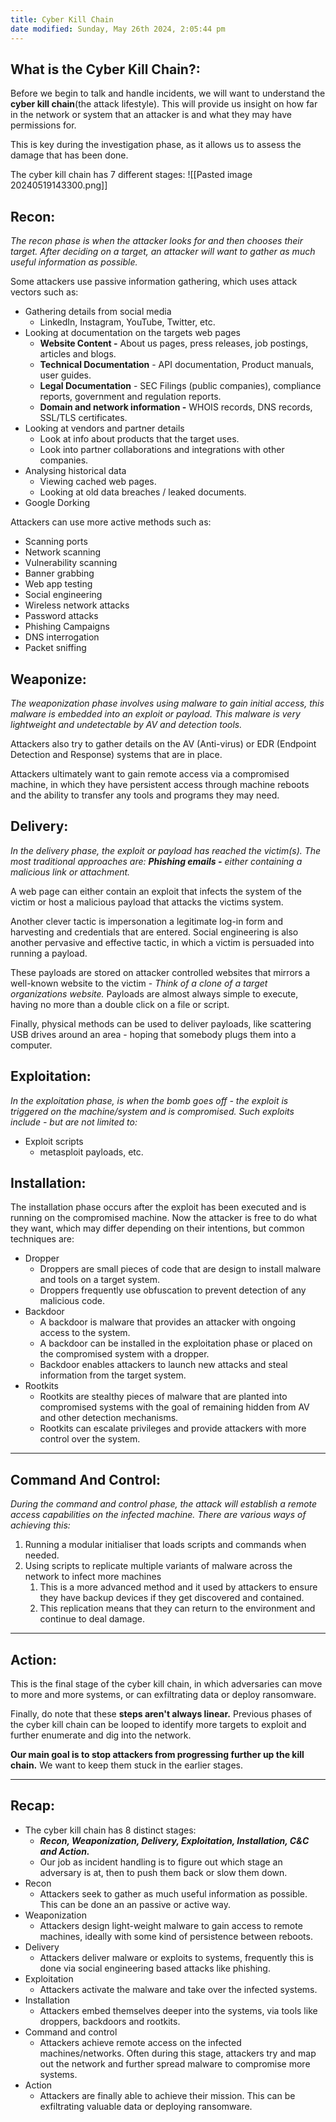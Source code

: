 ```yaml
---
title: Cyber Kill Chain
date modified: Sunday, May 26th 2024, 2:05:44 pm
---
```

## What is the Cyber Kill Chain?:

Before we begin to talk and handle incidents, we will want to understand the **cyber kill chain**(the attack lifestyle). This will provide us insight on how far in the network or system that an attacker is and what they may have permissions for.

This is key during the investigation phase, as it allows us to assess the damage that has been done.

The cyber kill chain has 7 different stages:
![[Pasted image 20240519143300.png]]
## Recon:

*The recon phase is when the attacker looks for and then chooses their target. After deciding on a target, an attacker will want to gather as much useful information as possible.*

Some attackers use passive information gathering, which uses attack vectors such as:
- Gathering details from social media
	- LinkedIn, Instagram, YouTube, Twitter, etc.
- Looking at documentation on the targets web pages
	- **Website Content -** About us pages, press releases, job postings, articles and blogs.
	- **Technical Documentation** - API documentation, Product manuals, user guides.
	- **Legal Documentation** - SEC Filings (public companies), compliance reports, government and regulation reports.
	- **Domain and network information -** WHOIS records, DNS records, SSL/TLS certificates.
- Looking at vendors and partner details
	- Look at info about products that the target uses.
	- Look into partner collaborations and integrations with other companies.
- Analysing historical data
	- Viewing cached web pages.
	- Looking at old data breaches / leaked documents.
- Google Dorking

Attackers can use more active methods such as:
- Scanning ports
- Network scanning
- Vulnerability scanning
- Banner grabbing
- Web app testing
- Social engineering
- Wireless network attacks
- Password attacks
- Phishing Campaigns
- DNS interrogation
- Packet sniffing
## Weaponize:

*The weaponization phase involves using malware to gain initial access, this malware is embedded into an exploit or payload. This malware is very lightweight and undetectable by AV and detection tools.*

Attackers also try to gather details on the AV (Anti-virus) or EDR (Endpoint Detection and Response) systems that are in place.

Attackers ultimately want to gain remote access via a compromised machine, in which they have persistent access through machine reboots and the ability to transfer any tools and programs they may need.
## Delivery:

*In the delivery phase, the exploit or payload has reached the victim(s). The most traditional approaches are: **Phishing emails -** either containing a malicious link or attachment.*

A web page can either contain an exploit that infects the system of the victim or host a malicious payload that attacks the victims system.

Another clever tactic is impersonation a legitimate log-in form and harvesting and credentials that are entered. Social engineering is also another pervasive and effective tactic, in which a victim is persuaded into running a payload.

These payloads are stored on attacker controlled websites that mirrors a well-known website to the victim - *Think of a clone of a target organizations website.* Payloads are almost always simple to execute, having no more than a double click on a file or script.

Finally, physical methods can be used to deliver payloads, like scattering USB drives around an area - hoping that somebody plugs them into a computer.

## Exploitation:

*In the exploitation phase, is when the bomb goes off - the exploit is triggered on the machine/system and is compromised. Such exploits include - but are not limited to:*

- Exploit scripts
	- metasploit payloads, etc.

## Installation:

The installation phase occurs after the exploit has been executed and is running on the compromised machine. Now the attacker is free to do what they want, which may differ depending on their intentions, but common techniques are:

- Dropper
	- Droppers are small pieces of code that are design to install malware and tools on a target system.
	- Droppers frequently use obfuscation to prevent detection of any malicious code.
- Backdoor
	- A backdoor is malware that provides an attacker with ongoing access to the system.
	- A backdoor can be installed in the exploitation phase or placed on the compromised system with a dropper.
	- Backdoor enables attackers to launch new attacks and steal information from the target system.
- Rootkits
	- Rootkits are stealthy pieces of malware that are planted into compromised systems with the goal of remaining hidden from AV and other detection mechanisms.
	- Rootkits can escalate privileges and provide attackers with more control over the system.

***
## Command And Control:

*During the command and control phase, the attack will establish a remote access capabilities on the infected machine. There are various ways of achieving this:*

1. Running a modular initialiser that loads scripts and commands when needed.
2. Using scripts to replicate multiple variants of malware across the network to infect more machines
	1. This is a more advanced method and it used by attackers to ensure they have backup devices if they get discovered and contained. 
	2. This replication means that they can return to the environment and continue to deal damage.

***
## Action:

This is the final stage of the cyber kill chain, in which adversaries can move to more and more systems, or can exfiltrating data or deploy ransomware.

Finally, do note that these **steps aren't always linear.** Previous phases of the cyber kill chain can be looped to identify more targets to exploit and further enumerate and dig into the network.

**Our main goal is to stop attackers from progressing further up the kill chain.** We want to keep them stuck in the earlier stages.
***
## Recap:

- The cyber kill chain has 8 distinct stages:
	- ***Recon, Weaponization, Delivery, Exploitation, Installation, C&C and Action.***
	- Our job as incident handling is to figure out which stage an adversary is at, then to push them back or slow them down.
- Recon
	- Attackers seek to gather as much useful information as possible. This can be done an an passive or active way.
- Weaponization
	- Attackers design light-weight malware to gain access to remote machines, ideally with some kind of persistence between reboots.
- Delivery
	- Attackers deliver malware or exploits to systems, frequently this is done via social engineering based attacks like phishing.
- Exploitation
	- Attackers activate the malware and take over the infected systems.
- Installation
	- Attackers embed themselves deeper into the systems, via tools like droppers, backdoors and rootkits.
- Command and control
	- Attackers achieve remote access on the infected machines/networks. Often during this stage, attackers try and map out the network and further spread malware to compromise more systems.
- Action
	- Attackers are finally able to achieve their mission. This can be exfiltrating valuable data or deploying ransomware.


